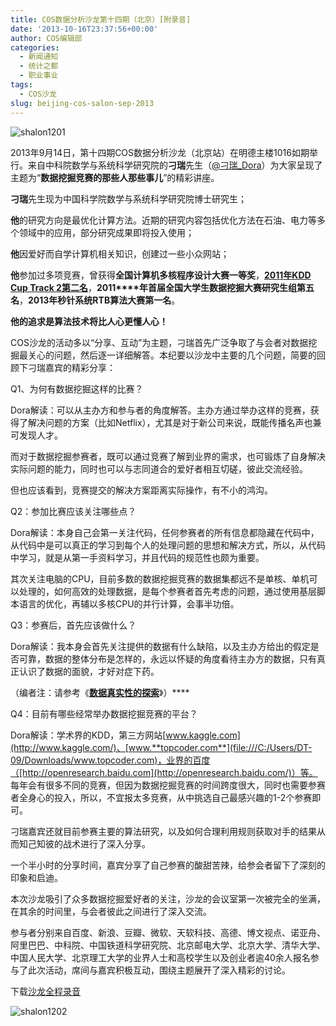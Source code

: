```yaml
---
title: COS数据分析沙龙第十四期（北京）[附录音]
date: '2013-10-16T23:37:56+00:00'
author: COS编辑部
categories:
  - 新闻通知
  - 统计之都
  - 职业事业
tags:
  - COS沙龙
slug: beijing-cos-salon-sep-2013
---
```


![shalon1201](https://cos.name/wp-content/uploads/2013/10/shalon1201.jpg)

2013年9月14日，第十四期COS数据分析沙龙（北京站）在明德主楼1016如期举行。来自中科院数学与系统科学研究院的**刁瑞**先生（[@刁瑞_Dora](http://weibo.com/diaorui1987?topnav=1&wvr=5&topsug=1)）为大家呈现了主题为“**数据挖掘竞赛的那些人那些事儿**”的精彩讲座。

**刁瑞**先生现为中国科学院数学与系统科学研究院博士研究生；

**他**的研究方向是最优化计算方法。近期的研究内容包括优化方法在石油、电力等多个领域中的应用，部分研究成果即将投入使用；

**他**因爱好而自学计算机相关知识，创建过一些小众网站；

**他**参加过多项竞赛，曾获得**全国计算机多核程序设计大赛一等奖**，[**2011****年KDD Cup Track 2****第二名**](https://cos.name/salon/)，**2011****年首届全国大学生数据挖掘大赛研究生组第五名**，**2013****年秒针系统RTB****算法大赛第一名**。

**他的追求是算法技术将比人心更懂人心！**
  
<!--more-->

<p align="left">
  COS沙龙的活动多以“分享、互动”为主题，刁瑞首先广泛争取了与会者对数据挖掘最关心的问题，然后逐一详细解答。本纪要以沙龙中主要的几个问题，简要的回顾下刁瑞嘉宾的精彩分享：
</p>

Q1、为何有数据挖掘这样的比赛？

Dora解读：可以从主办方和参与者的角度解答。主办方通过举办这样的竞赛，获得了解决问题的方案（比如Netflix），尤其是对于新公司来说，既能传播名声也兼可发现人才。

而对于数据挖掘参赛者，既可以通过竞赛了解到业界的需求，也可锻炼了自身解决实际问题的能力，同时也可以与志同道合的爱好者相互切磋，彼此交流经验。

但也应该看到，竞赛提交的解决方案距离实际操作，有不小的鸿沟。

Q2：参加比赛应该关注哪些点？

Dora解读：本身自己会第一关注代码，任何参赛者的所有信息都隐藏在代码中，从代码中是可以真正的学习到每个人的处理问题的思想和解决方式，所以，从代码中学习，就是从第一手资料学习，并且代码的规范性也颇为重要。

其次关注电脑的CPU，目前多数的数据挖掘竞赛的数据集都远不是单核、单机可以处理的，如何高效的处理数据，是每个参赛者首先考虑的问题，通过使用基层脚本语言的优化，再辅以多核CPU的并行计算，会事半功倍。

Q3：参赛后，首先应该做什么？

Dora解读：我本身会首先关注提供的数据有什么缺陷，以及主办方给出的假定是否可靠，数据的整体分布是怎样的，永远以怀疑的角度看待主办方的数据，只有真正认识了数据的面貌，才好对症下药。

（编者注：请参考《[**数据真实性的探索**](http://diaorui.net/archives/419 "Permanent Link to 数据真实性的探索——对百度电影推荐系统算法大赛的质疑")》）****

Q4：目前有哪些经常举办数据挖掘竞赛的平台？

Dora解读：学术界的KDD，第三方网站[www.kaggle.com](http://www.kaggle.com/)、[www.**topcoder.com**](file:///C:/Users/DT-09/Downloads/www.topcoder.com)，业界的百度（[http://openresearch.baidu.com](http://openresearch.baidu.com/)）等。 每年会有很多不同的竞赛，但因为数据挖掘竞赛的时间跨度很大，同时也需要参赛者全身心的投入，所以，不宜报太多竞赛，从中挑选自己最感兴趣的1-2个参赛即可。

刁瑞嘉宾还就目前参赛主要的算法研究，以及如何合理利用规则获取对手的结果从而知己知彼的战术进行了深入分享。

一个半小时的分享时间，嘉宾分享了自己参赛的酸甜苦辣，给参会者留下了深刻的印象和启迪。

本次沙龙吸引了众多数据挖掘爱好者的关注，沙龙的会议室第一次被完全的坐满，在其余的时间里，与会者彼此之间进行了深入交流。

参与者分别来自百度、新浪、豆瓣、微软、天软科技、高德、博文视点、诺亚舟、阿里巴巴、中科院、中国铁道科学研究院、北京邮电大学、北京大学、清华大学、中国人民大学、北京理工大学的业界人士和高校学生以及创业者逾40余人报名参与了此次活动，席间与嘉宾积极互动，围绕主题展开了深入精彩的讨论。

下载<a title="沙龙录音" href="http://pan.baidu.com/s/189njX" target="_blank">沙龙全程录音</a>

![shalon1202](https://cos.name/wp-content/uploads/2013/10/shalon1202.jpg)
